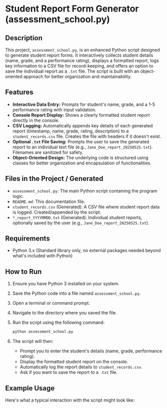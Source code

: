 # Student Report Form Generator (assessment_school.py)

## Description

This project, `assessment_school.py`, is an enhanced Python script designed to generate student report forms. It interactively collects student details (name, grade, and a performance rating), displays a formatted report, logs key information to a CSV file for record-keeping, and offers an option to save the individual report as a `.txt` file. The script is built with an object-oriented approach for better organization and maintainability.

## Features

* **Interactive Data Entry:** Prompts for student's name, grade, and a 1-5 performance rating with input validation.
* **Console Report Display:** Shows a clearly formatted student report directly in the console.
* **CSV Logging:** Automatically appends key details of each generated report (timestamp, name, grade, rating, description) to a `student_records.csv` file. Creates the file with headers if it doesn't exist.
* **Optional `.txt` File Saving:** Prompts the user to save the generated report to an individual text file (e.g., `Jane_Doe_report_20250525.txt`). Filenames are sanitized for safety.
* **Object-Oriented Design:** The underlying code is structured using classes for better organization and encapsulation of functionalities.

## Files in the Project / Generated

* `assessment_school.py`: The main Python script containing the program logic.
* `README.md`: This documentation file.
* `student_records.csv` (Generated): A CSV file where student report data is logged. Created/appended by the script.
* `*_report_YYYYMMDD.txt` (Generated): Individual student reports, optionally saved by the user (e.g., `Jane_Doe_report_20250525.txt`).

## Requirements

* Python 3.x (Standard library only, no external packages needed beyond what's included with Python)

## How to Run

1.  Ensure you have Python 3 installed on your system.
2.  Save the Python code into a file named `assessment_school.py`.
3.  Open a terminal or command prompt.
4.  Navigate to the directory where you saved the file.
5.  Run the script using the following command:

    ```bash
    python assessment_school.py
    ```

6.  The script will then:
    * Prompt you to enter the student's details (name, grade, performance rating).
    * Display the formatted student report on the console.
    * Automatically log the report details to `student_records.csv`.
    * Ask if you want to save the report to a `.txt` file.

## Example Usage

Here's what a typical interaction with the script might look like: